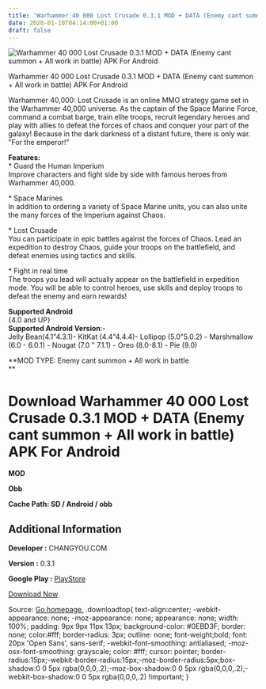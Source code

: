 ```yaml
---
title: 'Warhammer 40 000 Lost Crusade 0.3.1 MOD + DATA (Enemy cant summon + All work in battle) APK For Android'
date: 2020-01-10T04:14:00+01:00
draft: false
---
```


![Warhammer 40 000 Lost Crusade 0.3.1 MOD + DATA (Enemy cant summon + All work in battle) APK For Android](https://i1.wp.com/apkhome.net/wp-content/uploads/2020/01/Warhammer-40-000-Lost-Crusade-0.3.1-MOD-DATA-Enemy-cant-summon-All-work-in-battle.png "Warhammer 40 000 Lost Crusade 0.3.1 MOD + DATA (Enemy cant summon + All work in battle) APK For Android")

  

Warhammer 40 000 Lost Crusade 0.3.1 MOD + DATA (Enemy cant summon + All work in battle) APK For Android

Warhammer 40,000: Lost Crusade is an online MMO strategy game set in the Warhammer 40,000 universe. As the captain of the Space Marine Force, command a combat barge, train elite troops, recruit legendary heroes and play with allies to defeat the forces of chaos and conquer your part of the galaxy! Because in the dark darkness of a distant future, there is only war. "For the emperor!"

**Features:**  
\* Guard the Human Imperium  
Improve characters and fight side by side with famous heroes from Warhammer 40,000.

\* Space Marines  
In addition to ordering a variety of Space Marine units, you can also unite the many forces of the Imperium against Chaos.

\* Lost Crusade  
You can participate in epic battles against the forces of Chaos. Lead an expedition to destroy Chaos, guide your troops on the battlefield, and defeat enemies using tactics and skills.

\* Fight in real time  
The troops you lead will actually appear on the battlefield in expedition mode. You will be able to control heroes, use skills and deploy troops to defeat the enemy and earn rewards!

**Supported Android**  
{4.0 and UP}  
**Supported Android Version**:-  
Jelly Bean(4.1"4.3.1)- KitKat (4.4"4.4.4)- Lollipop (5.0"5.0.2) - Marshmallow (6.0 - 6.0.1) - Nougat (7.0 " 7.1.1) - Oreo (8.0-8.1) - Pie (9.0)

**MOD TYPE: Enemy cant summon + All work in battle  
**

Download Warhammer 40 000 Lost Crusade 0.3.1 MOD + DATA (Enemy cant summon + All work in battle) APK For Android
================================================================================================================

**MOD**

**Obb**

**Cache Path: SD / Android / obb**

Additional Information
----------------------

**Developer :** CHANGYOU.COM

**Version :** 0.3.1

**Google Play :** [PlayStore](https://play.google.com/store/apps/details?id=com.cyou.blitzw.google)

  

[Download Now](https://store4app.co/post/warhammer-40-000-lost-crusade-0-3-1-mod-data-enemy-cant-summon-all-work-in-battle-apk-for-android_1578594509)

  
Source: [Go homepage.](https://store4app.co/post/warhammer-40-000-lost-crusade-0-3-1-mod-data-enemy-cant-summon-all-work-in-battle-apk-for-android_1578594509) .downloadtop{ text-align:center; -webkit-appearance: none; -moz-appearance: none; appearance: none; width: 100%; padding: 9px 9px 11px 13px; background-color: #0EBD3F; border: none; color:#fff; border-radius: 3px; outline: none; font-weight;bold; font: 20px 'Open Sans', sans-serif; -webkit-font-smoothing: antialiased; -moz-osx-font-smoothing: grayscale; color: #fff; cursor: pointer; border-radius:15px;-webkit-border-radius:15px;-moz-border-radius:5px;box-shadow:0 0 5px rgba(0,0,0,.2);-moz-box-shadow:0 0 5px rgba(0,0,0,.2);-webkit-box-shadow:0 0 5px rgba(0,0,0,.2) !important; }